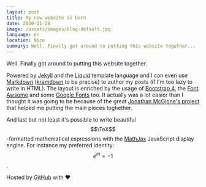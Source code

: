 ```yaml
---
layout: post
title: My new website is born
date: 2020-11-28
image: /assets/images/blog-default.jpg
language: en
location: Nice
summary: Well. Finally got around to putting this website together...
---
```

Well. Finally got around to putting this website together.

Powered by [Jekyll](http://jekyllrb.com) and the [Liquid](https://shopify.github.io/liquid/)
template language and I can even use [Markdown](https://en.wikipedia.org/wiki/Markdown)
([kramdown](https://kramdown.gettalong.org/) to be precise) to author my posts
(if I'm too lazy to write in HTML).
The layout is enriched by the usage of
[Bootstrap 4](https://getbootstrap.com/), the
[Font Awsome](https://fontawesome.com/) and some
[Google Fonts](https://fonts.google.com/) too.
It actually was a lot easier than I thought it was going to be because of the
great [Jonathan McGlone's project](https://github.com/hankquinlan/hankquinlan.github.io/)
that helped me putting the main pieces toghether.

And last but not least it's possible to write beautiful $$\TeX$$-formatted mathematical
expressions with the [MathJax](https://www.mathjax.org/) JavaScript display engine.
For instance my preferred identity: $$ e^{i \pi} = -1 $$.

Hosted by [GitHub](https://github.com/madrisan/madrisan.github.io) with :heart:
